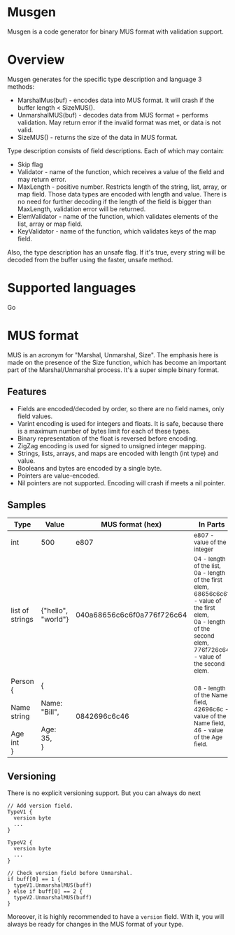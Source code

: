 # Musgen

Musgen is a code generator for binary MUS format with validation support.

# Overview

Musgen generates for the specific type description and language 3 methods:
- MarshalMus(buf) - encodes data into MUS format. It will crash if the buffer 
  length < SizeMUS().
- UnmarshalMUS(buf) - decodes data from MUS format + performs validation. May 
  return error if the invalid format was met, or data is not valid.
- SizeMUS() - returns the size of the data in MUS format.

Type description consists of field descriptions. Each of which may contain:
- Skip flag
- Validator - name of the function, which receives a value of the field and may
  return error.
- MaxLength - positive number. Restricts length of the string, list, array, or 
  map field. Those data types are encoded with length and value.
  There is no need for further decoding if the length of the field is bigger 
  than MaxLength, validation error will be returned.
- ElemValidator - name of the function, which validates elements of the 
  list, array or map field.
- KeyValidator - name of the function, which validates keys of the map field.

Also, the type description has an unsafe flag. If it's true, every string will
be decoded from the buffer using the faster, unsafe method.

# Supported languages

Go

# MUS format

MUS is an acronym for "Marshal, Unmarshal, Size". The emphasis here is made on 
the presence of the Size function, which has become an important part of the 
Marshal/Unmarshal process.
It's a super simple binary format.

  ## Features

  - Fields are encoded/decoded by order, so there are no field names, only field
    values.
  - Varint encoding is used for integers and floats. It is safe, because
    there is a maximum number of bytes limit for each of these types.
  - Binary representation of the float is reversed before encoding.
  - ZigZag encoding is used for signed to unsigned integer mapping.
  - Strings, lists, arrays, and maps are encoded with length (int type) and 
    value.
  - Booleans and bytes are encoded by a single byte.
  - Pointers are value-encoded.
  - Nil pointers are not supported. Encoding will crash if meets a nil pointer.

  ## Samples

  | Type            |     Value           |     MUS format (hex)                  |     In Parts          |
  |-----------------|---------------------|---------------------------------------|-----------------------|
  | int             | 500                 | e807                                  | <sub>e807 - value of the integer</sub> |
  | list of strings | {"hello", "world"}  | 040a68656c6c6f0a776f726c64            | <sub>04 - length of the list,<br>0a - length of the first elem,<br>68656c6c6f - value of the first elem,<br>0a - length of the second elem,<br>776f726c64 - value of the second elem.</sub> |
  | Person {<br>  Name string<br>  Age int<br>} | {<br>  Name: "Bill",<br>  Age: 35,<br>} | 0842696c6c46 | <sub>08 - length of the Name field,<br>42696c6c - value of the Name field,<br>46 - value of the Age field.</sub> |



  ## Versioning
  There is no explicit versioning support. But you can always do next

  ```
  // Add version field.
  TypeV1 {        
    version byte
    ...
  }

  TypeV2 {
    version byte
    ...
  }

  // Check version field before Unmarshal.
  if buff[0] == 1 {
    typeV1.UnmarshalMUS(buff)
  } else if buff[0] == 2 {
    typeV2.UnmarshalMUS(buff)
  }
  ```

 Moreover, it is highly recommended to have a `version` field. With it, you 
 will always be ready for changes in the MUS format of your type. 
